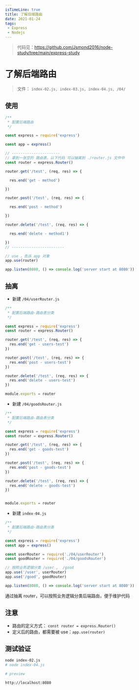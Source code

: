 ```yaml
---
isTimeLine: true
title: 了解后端路由
date: 2021-01-24
tags:
 - Express
 - Nodejs
---
```


> 代码见：https://github.com/Jsmond2016/node-study/tree/main/express-study


# 了解后端路由

> 文件： `index-02.js, index-03.js, index-04.js, /04/` 

## 使用

```js
/**
 * 配置后端路由
 */

const express = require('express')

const app = express()

// ----------------------
// 拿到一张空的 路由表，以下代码 可以抽离到 ./router.js 文件中
const router = express.Router()

router.get('/test', (req, res) => {

  res.end('get - method')

})

router.post('/test', (req, res) => {

  res.end('post - method')

})

router.delete('/test', (req, res) => {

  res.end('delete - method1')

})
// ------------------------

// use ，告诉 app 对象
app.use(router)

app.listen(8080, () => console.log('server start at 8080'))
```



## 抽离

- 新建 `/04/userRouter.js`

```js
/**
 * 配置后端路由-路由表分类
 */

const express = require('express')
const router = express.Router()

router.get('/test', (req, res) => {
  res.end('get - users-test')
})

router.post('/test', (req, res) => {
  res.end('post - users-test')
})

router.delete('/test', (req, res) => {
  res.end('delete - users-test')
})

module.exports = router
```

- 新建 `/04/goodsRouter.js`

```js
/**
 * 配置后端路由-路由表分类
 */

const express = require('express')
const router = express.Router()

router.get('/test', (req, res) => {
  res.end('get - goods-test')
})

router.post('/test', (req, res) => {
  res.end('post - goods-test')
})

router.delete('/test', (req, res) => {
  res.end('delete - goods-test')
})


module.exports = router
```

- 新建 `index-04.js` 

```js
/**
 * 配置后端路由-路由表分类
 */

const express = require('express')
const app = express()

const userRouter = require('./04/userRouter')
const goodRouter = require('./04/goodsRouter')

// 按照业务逻辑分类 /user ,  /good
app.use('/user', userRouter)
app.use('/good', goodRouter)

app.listen(8080, () => console.log('server start at 8080'))
```



通过抽离 router，可以按照业务逻辑分类后端路由，便于维护代码

## 注意

- 路由的定义方式： `const router = express.Router()`
- 定义后的路由，都需要被 use：`app.use(router)`

## 测试验证

```bash
node index-02.js
# node index-04.js

# preview

http://localhost:8080
```

